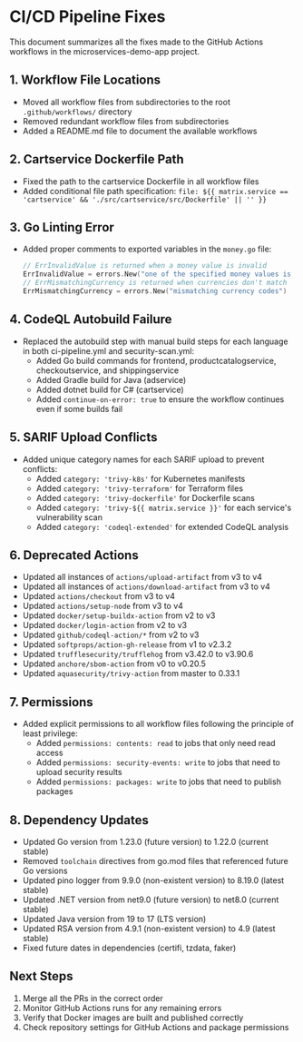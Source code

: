 # CI/CD Pipeline Fixes

This document summarizes all the fixes made to the GitHub Actions workflows in the microservices-demo-app project.

## 1. Workflow File Locations

- Moved all workflow files from subdirectories to the root `.github/workflows/` directory
- Removed redundant workflow files from subdirectories
- Added a README.md file to document the available workflows

## 2. Cartservice Dockerfile Path

- Fixed the path to the cartservice Dockerfile in all workflow files
- Added conditional file path specification: `file: ${{ matrix.service == 'cartservice' && './src/cartservice/src/Dockerfile' || '' }}`

## 3. Go Linting Error

- Added proper comments to exported variables in the `money.go` file:
  ```go
  // ErrInvalidValue is returned when a money value is invalid
  ErrInvalidValue = errors.New("one of the specified money values is invalid")
  // ErrMismatchingCurrency is returned when currencies don't match
  ErrMismatchingCurrency = errors.New("mismatching currency codes")
  ```

## 4. CodeQL Autobuild Failure

- Replaced the autobuild step with manual build steps for each language in both ci-pipeline.yml and security-scan.yml:
  - Added Go build commands for frontend, productcatalogservice, checkoutservice, and shippingservice
  - Added Gradle build for Java (adservice)
  - Added dotnet build for C# (cartservice)
  - Added `continue-on-error: true` to ensure the workflow continues even if some builds fail

## 5. SARIF Upload Conflicts

- Added unique category names for each SARIF upload to prevent conflicts:
  - Added `category: 'trivy-k8s'` for Kubernetes manifests
  - Added `category: 'trivy-terraform'` for Terraform files
  - Added `category: 'trivy-dockerfile'` for Dockerfile scans
  - Added `category: 'trivy-${{ matrix.service }}'` for each service's vulnerability scan
  - Added `category: 'codeql-extended'` for extended CodeQL analysis

## 6. Deprecated Actions

- Updated all instances of `actions/upload-artifact` from v3 to v4
- Updated all instances of `actions/download-artifact` from v3 to v4
- Updated `actions/checkout` from v3 to v4
- Updated `actions/setup-node` from v3 to v4
- Updated `docker/setup-buildx-action` from v2 to v3
- Updated `docker/login-action` from v2 to v3
- Updated `github/codeql-action/*` from v2 to v3
- Updated `softprops/action-gh-release` from v1 to v2.3.2
- Updated `trufflesecurity/trufflehog` from v3.42.0 to v3.90.6
- Updated `anchore/sbom-action` from v0 to v0.20.5
- Updated `aquasecurity/trivy-action` from master to 0.33.1

## 7. Permissions

- Added explicit permissions to all workflow files following the principle of least privilege:
  - Added `permissions: contents: read` to jobs that only need read access
  - Added `permissions: security-events: write` to jobs that need to upload security results
  - Added `permissions: packages: write` to jobs that need to publish packages

## 8. Dependency Updates

- Updated Go version from 1.23.0 (future version) to 1.22.0 (current stable)
- Removed `toolchain` directives from go.mod files that referenced future Go versions
- Updated pino logger from 9.9.0 (non-existent version) to 8.19.0 (latest stable)
- Updated .NET version from net9.0 (future version) to net8.0 (current stable)
- Updated Java version from 19 to 17 (LTS version)
- Updated RSA version from 4.9.1 (non-existent version) to 4.9 (latest stable)
- Fixed future dates in dependencies (certifi, tzdata, faker)

## Next Steps

1. Merge all the PRs in the correct order
2. Monitor GitHub Actions runs for any remaining errors
3. Verify that Docker images are built and published correctly
4. Check repository settings for GitHub Actions and package permissions